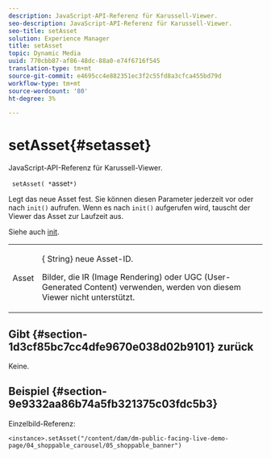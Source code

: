 ```yaml
---
description: JavaScript-API-Referenz für Karussell-Viewer.
seo-description: JavaScript-API-Referenz für Karussell-Viewer.
seo-title: setAsset
solution: Experience Manager
title: setAsset
topic: Dynamic Media
uuid: 770cbb87-af86-48dc-88a0-e74f6716f545
translation-type: tm+mt
source-git-commit: e4695cc4e882351ec3f2c55fd8a3cfca455bd79d
workflow-type: tm+mt
source-wordcount: '80'
ht-degree: 3%

---
```



# setAsset{#setasset}

JavaScript-API-Referenz für Karussell-Viewer.

` setAsset( *`asset`*)`

Legt das neue Asset fest. Sie können diesen Parameter jederzeit vor oder nach `init()` aufrufen. Wenn es nach `init()` aufgerufen wird, tauscht der Viewer das Asset zur Laufzeit aus.

Siehe auch [init](../../../c-html5-aem-asset-viewers/c-html5-aem-carousel/c-html5-aem-carousel-javascriptapiref/r-html5-aem-carousel-javascriptapiref-init.md#reference-aee94dd92a28410784f7a1792e28683b).

<table id="table_896DFF34A68A403DB93A6D597461A573"> 
 <tbody> 
  <tr> 
   <td colname="col1"> <p> <span class="codeph"> <span class="varname"> Asset</span> </span> </p> </td> 
   <td colname="col2"> <p>{<span class="codeph"> String</span>} neue Asset-ID. </p> <p>Bilder, die IR (Image Rendering) oder UGC (User-Generated Content) verwenden, werden von diesem Viewer nicht unterstützt. </p> </td> 
  </tr> 
 </tbody> 
</table>

## Gibt {#section-1d3cf85bc7cc4dfe9670e038d02b9101} zurück

Keine.

## Beispiel {#section-9e9332aa86b74a5fb321375c03fdc5b3}

Einzelbild-Referenz:

```
<instance>.setAsset("/content/dam/dm-public-facing-live-demo-page/04_shoppable_carousel/05_shoppable_banner")
```

